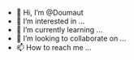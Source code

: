 - 👋 Hi, I’m @Doumaut
- 👀 I’m interested in ...
- 🌱 I’m currently learning ...
- 💞️ I’m looking to collaborate on ...
- 📫 How to reach me ...

<!---
Doumaut/Doumaut is a ✨ special ✨ repository because its `README.md` (this file) appears on your GitHub profile.
You can click the Preview link to take a look at your changes.
--->

